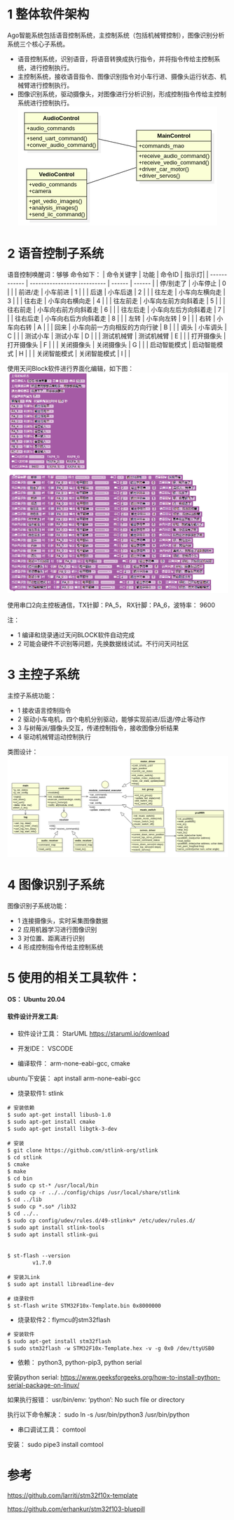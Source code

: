 # 1 整体软件架构
Ago智能系统包括语音控制系统，主控制系统（包括机械臂控制），图像识别分析系统三个核心子系统。
- 语音控制系统，识别语音，将语音转换成执行指令，并将指令传给主控制系统，进行控制执行。
- 主控制系统，接收语音指令、图像识别指令对小车行进、摄像头运行状态、机械臂进行控制执行。
- 图像识别系统，驱动摄像头，对图像进行分析识别，形成控制指令传给主控制系统进行控制执行。
![](archetecture.png)
# 2 语音控制子系统
语音控制唤醒词：够够
命令如下：
| 命令关键字     | 功能                         | 命令ID |    指示灯|
| ------------ | --------------------------- | ------ | ------  |
| 停/别走了     | 小车停止                      |  0     |         |
| 前进/走       | 小车前进                      | 1     |         |
| 后退         | 小车后退                       |  2     |         |
| 往左走       | 小车向左横向走                  | 3     |         |
| 往右走       | 小车向右横向走                  | 4     |         |
| 往左前走     | 小车向左前方向斜着走             | 5     |         |
| 往右前走     | 小车向右前方向斜着走             | 6     |         |
| 往左后走     | 小车向左后方向斜着走             | 7     |         |
| 往右后走     | 小车向右后方向斜着走             | 8     |         |
| 左转        | 小车向左转                      | 9     |         |
| 右转        | 小车向右转                      | A     |         |
| 回来        | 小车向前一方向相反的方向行驶       | B     |         |
| 调头        | 小车调头                        | C     |         |
| 测试小车    | 测试小车                         | D     |         |
| 测试机械臂   | 测试机械臂                       | E     |         |
| 打开摄像头   | 打开摄像头                       | F     |         |
| 关闭摄像头   | 关闭摄像头                       | G     |         |
| 启动智能模式 | 启动智能模式                      | H     |         |
| 关闭智能模式 | 关闭智能模式                      | I     |         |

使用天问Block软件进行界面化编辑，如下图：
![](vedio_control/ago-command.png)

使用串口2向主控板通信，TX针脚：PA_5， RX针脚：PA_6，波特率： 9600

注：
- 1 编译和烧录通过天问BLOCK软件自动完成
- 2 可能会硬件不识别等问题，先换数据线试试。不行问天问社区

# 3 主控子系统
主控子系统功能：
- 1 接收语言控制指令
- 2 驱动小车电机，四个电机分别驱动，能够实现前进/后退/停止等动作
- 3 与树莓派/摄像头交互，传递控制指令，接收图像分析结果
- 4 驱动机械臂运动控制执行

类图设计：
![](main_control/main_control_class_design.png)

# 4 图像识别子系统
图像识别子系统功能：
- 1 连接摄像头，实时采集图像数据
- 2 应用机器学习进行图像识别
- 3 对位置、距离进行识别
- 4 形成控制指令传给主控制系统

# 5 使用的相关工具软件：

#### OS： Ubuntu 20.04

#### 软件设计开发工具:

- 软件设计工具： StarUML  https://staruml.io/download

- 开发IDE： VSCODE

- 编译软件： arm-none-eabi-gcc, cmake

ubuntu下安装： apt install arm-none-eabi-gcc

- 烧录软件1: stlink
```shell
# 安装依赖
$ sudo apt-get install libusb-1.0
$ sudo apt-get install cmake
$ sudo apt-get install libgtk-3-dev

# 安装
$ git clone https://github.com/stlink-org/stlink
$ cd stlink
$ cmake
$ make
$ cd bin
$ sudo cp st-* /usr/local/bin
$ sudo cp -r ../../config/chips /usr/local/share/stlink
$ cd ../lib
$ sudo cp *.so* /lib32
$ cd ../..
$ sudo cp config/udev/rules.d/49-stlinkv* /etc/udev/rules.d/
$ sudo apt install stlink-tools
$ sudo apt install stlink-gui


$ st-flash --version
        v1.7.0

# 安装JLink
$ sudo apt install libreadline-dev

# 烧录软件
$ st-flash write STM32F10x-Template.bin 0x8000000
```
- 烧录软件2：flymcu的stm32flash
```shell
# 安装软件
$ sudo apt-get install stm32flash
$ sudo stm32flash -w STM32F10x-Template.hex -v -g 0x0 /dev/ttyUSB0
```


- 依赖： python3, python-pip3, python serial

安装python serial: https://www.geeksforgeeks.org/how-to-install-python-serial-package-on-linux/

如果执行报错： usr/bin/env: ‘python’: No such file or directory

执行以下命令解决： sudo ln -s /usr/bin/python3 /usr/bin/python

- 串口调试工具： comtool

安装： sudo pipe3 install comtool


# 参考
https://github.com/larriti/stm32f10x-template

https://github.com/erhankur/stm32f103-bluepill